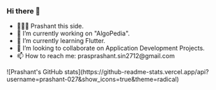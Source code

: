 ### Hi there 👋
<ul>
<li>👨🏻‍🦱 Prashant this side.</li>
<li>🔭 I’m currently working on "AlgoPedia".</li>
<li>🌱 I’m currently learning Flutter.</li>
<li>👯 I’m looking to collaborate on Application Development Projects.</li>
<li>📫 How to reach me: prasprashant.sin2712@gmail.com</li>
</ul>
![Prashant's GitHub stats](https://github-readme-stats.vercel.app/api?username=prashant-027&show_icons=true&theme=radical)

